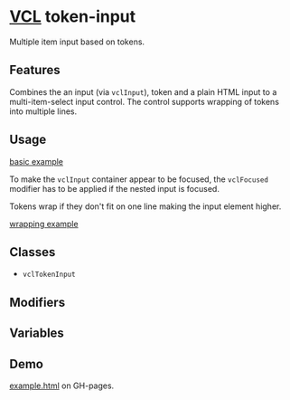 # [VCL](https://vcl.github.io/) token-input

Multiple item input based on tokens.

## Features

Combines the an input (via `vclInput`), token and a plain HTML input to
a multi-item-select input control.
The control supports wrapping of tokens into multiple lines.

## Usage

[basic example](/demo/example-basic.html)

To make the `vclInput` container appear to be focused, the
`vclFocused` modifier has to be applied if the nested input is focused.

Tokens wrap if they don't fit on one line making the input element
higher.

[wrapping example](/demo/example-wrapping.html)

## Classes

- `vclTokenInput`

## Modifiers

## Variables

## Demo

[example.html](/demo/example.html) on GH-pages.
